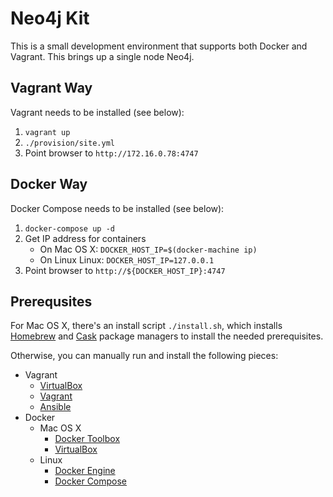 # **Neo4j Kit**

This is a small development environment that supports both Docker and Vagrant.  This brings up a single node Neo4j.

## **Vagrant Way**

Vagrant needs to be installed (see below):

1. `vagrant up`
2. `./provision/site.yml`
3. Point browser to `http://172.16.0.78:4747`

## **Docker Way**

Docker Compose needs to be installed (see below):

1. `docker-compose up -d`
2. Get IP address for containers
   * On Mac OS X: `DOCKER_HOST_IP=$(docker-machine ip)`
   * On Linux Linux: `DOCKER_HOST_IP=127.0.0.1`
3. Point browser to `http://${DOCKER_HOST_IP}:4747`

## **Prerequsites**

For Mac OS X, there's an install script `./install.sh`, which installs [Homebrew](http://brew.sh/) and [Cask](https://caskroom.github.io/) package managers to install the needed prerequisites.  

Otherwise, you can manually run and install the following pieces:

* Vagrant
   * [VirtualBox](https://www.virtualbox.org/wiki/VirtualBox)
   * [Vagrant](https://www.vagrantup.com/)
   * [Ansible](http://docs.ansible.com/ansible/intro_installation.html)
* Docker
   * Mac OS X
     * [Docker Toolbox](https://www.docker.com/products/docker-toolbox)
     * [VirtualBox](https://www.virtualbox.org/wiki/VirtualBox)
   * Linux
     * [Docker Engine](https://docs.docker.com/engine/installation/)
     * [Docker Compose](https://docs.docker.com/compose/install/)
